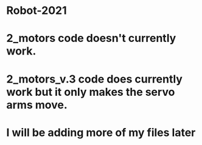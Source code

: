 # Robot-2021

# 2_motors code doesn't currently work.
# 2_motors_v.3 code does currently work but it only makes the servo arms move.

# I will be adding more of my files later
